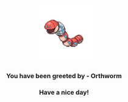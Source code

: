 <p align="center">
            <img src="https://raw.githubusercontent.com/PokeAPI/sprites/master/sprites/pokemon/968.png" width="150" height="150">
          </p>
          <h3 align="center">You have been greeted by - <b>Orthworm</b></h3>
          <h3 align="center">Have a nice day!</h3>
        